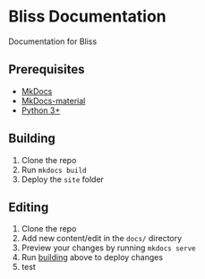 # Bliss Documentation
Documentation for Bliss

## Prerequisites

 - [MkDocs](https://www.mkdocs.org)
 - [MkDocs-material](https://squidfunk.github.io/mkdocs-material/)
 - [Python 3+](https://www.python.org)

## Building

1. Clone the repo
2. Run `mkdocs build`
3. Deploy the `site` folder

## Editing

1. Clone the repo
2. Add new content/edit in the `docs/` directory
3. Preview your changes by running `mkdocs serve`
4. Run [building](#building) above to deploy changes
5. test
